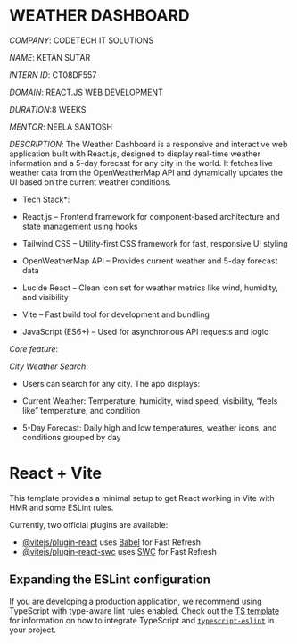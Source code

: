 # WEATHER DASHBOARD

*COMPANY*: CODETECH IT SOLUTIONS

*NAME*: KETAN SUTAR

*INTERN ID*: CT08DF557

*DOMAIN*: REACT.JS WEB DEVELOPMENT

*DURATION*:8 WEEKS

*MENTOR*: NEELA SANTOSH



*DESCRIPTION*: The Weather Dashboard is a responsive and interactive web application built with React.js, designed to display real-time weather information and a 5-day forecast for any city in the world. It fetches live weather data from the OpenWeatherMap API and dynamically updates the UI based on the current weather conditions.

* Tech Stack*:
- React.js – Frontend framework for component-based architecture and state management using hooks

- Tailwind CSS – Utility-first CSS framework for fast, responsive UI styling

- OpenWeatherMap API – Provides current weather and 5-day forecast data

- Lucide React – Clean icon set for weather metrics like wind, humidity, and visibility

- Vite – Fast build tool for development and bundling

- JavaScript (ES6+) – Used for asynchronous API requests and logic

*Core feature*:

*City Weather Search*:
- Users can search for any city. The app displays:

- Current Weather: Temperature, humidity, wind speed, visibility, “feels like” temperature, and condition

- 5-Day Forecast: Daily high and low temperatures, weather icons, and conditions grouped by day















# React + Vite

This template provides a minimal setup to get React working in Vite with HMR and some ESLint rules.

Currently, two official plugins are available:

- [@vitejs/plugin-react](https://github.com/vitejs/vite-plugin-react/blob/main/packages/plugin-react) uses [Babel](https://babeljs.io/) for Fast Refresh
- [@vitejs/plugin-react-swc](https://github.com/vitejs/vite-plugin-react/blob/main/packages/plugin-react-swc) uses [SWC](https://swc.rs/) for Fast Refresh

## Expanding the ESLint configuration

If you are developing a production application, we recommend using TypeScript with type-aware lint rules enabled. Check out the [TS template](https://github.com/vitejs/vite/tree/main/packages/create-vite/template-react-ts) for information on how to integrate TypeScript and [`typescript-eslint`](https://typescript-eslint.io) in your project.
